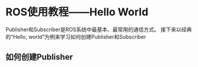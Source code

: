 # ROS使用教程——Hello World

Publisher和Subscriber是ROS系统中最基本、最常用的通信方式。
接下来以经典的“Hello, world”为例来学习如何创建Publisher和Subscriber

## 如何创建Publisher

